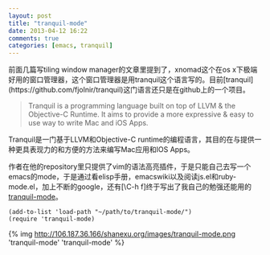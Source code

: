 ```yaml
---
layout: post
title: "tranquil-mode"
date: 2013-04-12 16:22
comments: true
categories: [emacs, tranquil]
---
```


<div class='begin-indent2em' filter='p:not(:has(a.fancybox :first-child))'></div>
前面几篇写tiling window manager的文章里提到了，xnomad这个在os x下极端好用的窗口管理器，这个窗口管理器是用tranquil这个语言写的。目前[tranquil](https://github.com/fjolnir/tranquil)这门语言还只是在github上的一个项目。

>Tranquil is a programming language built on top of LLVM & the Objective-C Runtime.
>It aims to provide a more expressive & easy to use way to write Mac and iOS Apps.

Tranquil是一门基于LLVM和Objective-C runtime的编程语言，其目的在与提供一种更具表现力的和方便的方法来编写Mac应用和IOS Apps。

作者在他的repository里只提供了vim的语法高亮插件，于是只能自己去写一个emacs的mode，于是通过看elisp手册，emacswiki以及阅读js.el和ruby-mode.el，加上不断的google，还有[\C-h f]终于写出了我自己的勉强还能用的[tranquil-mode](https://github.com/shanexu/tranquil-mode)。

```
(add-to-list 'load-path "~/path/to/tranquil-mode/")
(require 'tranquil-mode)
```

{% img http://106.187.36.166/shanexu.org/images/tranquil-mode.png 'tranquil-mode' 'tranquil-mode' %}
